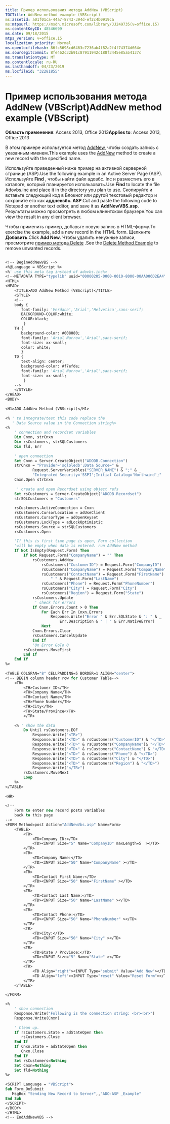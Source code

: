```yaml
---
title: Пример использования метода AddNew (VBScript)
TOCTitle: AddNew method example (VBScript)
ms:assetid: a01f01ca-44a7-8743-394d-ef2c4b0919ca
ms:mtpsurl: https://msdn.microsoft.com/library/JJ249735(v=office.15)
ms:contentKeyID: 48546699
ms.date: 09/18/2015
mtps_version: v=office.15
localization_priority: Normal
ms.openlocfilehash: 86fc5698cd6463c7236ab4f82a2f4f74374d664e
ms.sourcegitcommit: 8fe462c32b91c87911942c188f3445e85a54137c
ms.translationtype: MT
ms.contentlocale: ru-RU
ms.lasthandoff: 04/23/2019
ms.locfileid: "32281855"
---
```

# <a name="addnew-method-example-vbscript"></a><span data-ttu-id="76e4d-102">Пример использования метода AddNew (VBScript)</span><span class="sxs-lookup"><span data-stu-id="76e4d-102">AddNew method example (VBScript)</span></span>


<span data-ttu-id="76e4d-103">**Область применения**: Access 2013, Office 2013</span><span class="sxs-lookup"><span data-stu-id="76e4d-103">**Applies to**: Access 2013, Office 2013</span></span>

<span data-ttu-id="76e4d-104">В этом примере используется метод [AddNew](addnew-method-ado.md), чтобы создать запись с указанным именем.</span><span class="sxs-lookup"><span data-stu-id="76e4d-104">This example uses the [AddNew](addnew-method-ado.md) method to create a new record with the specified name.</span></span>

<span data-ttu-id="76e4d-105">Используйте приведенный ниже пример на активной серверной странице (ASP).</span><span class="sxs-lookup"><span data-stu-id="76e4d-105">Use the following example in an Active Server Page (ASP).</span></span> <span data-ttu-id="76e4d-106">Используйте **Find** , чтобы найти файл адовбс. Inc и разместить его в каталоге, который планируется использовать.</span><span class="sxs-lookup"><span data-stu-id="76e4d-106">Use **Find** to locate the file Adovbs.inc and place it in the directory you plan to use.</span></span> <span data-ttu-id="76e4d-107">Скопируйте и вставьте следующий код в Блокнот или другой текстовый редактор и сохраните его как **аддневвбс. ASP**.</span><span class="sxs-lookup"><span data-stu-id="76e4d-107">Cut and paste the following code to Notepad or another text editor, and save it as **AddNewVBS.asp**.</span></span> <span data-ttu-id="76e4d-108">Результаты можно просмотреть в любом клиентском браузере.</span><span class="sxs-lookup"><span data-stu-id="76e4d-108">You can view the result in any client browser.</span></span>

<span data-ttu-id="76e4d-109">Чтобы применить пример, добавьте новую запись в HTML-форму.</span><span class="sxs-lookup"><span data-stu-id="76e4d-109">To exercise the example, add a new record in the HTML form.</span></span> <span data-ttu-id="76e4d-110">Щелкните **Добавить**.</span><span class="sxs-lookup"><span data-stu-id="76e4d-110">Click **Add New**.</span></span> <span data-ttu-id="76e4d-111">Чтобы удалить ненужные записи, просмотрите [пример метода Delete](delete-method-example-vbscript.md) .</span><span class="sxs-lookup"><span data-stu-id="76e4d-111">See the [Delete Method Example](delete-method-example-vbscript.md) to remove unwanted records.</span></span>

```vb
 
<!-- BeginAddNewVBS --> 
<%@Language = VBScript %> 
<%' use this meta tag instead of adovbs.inc%> 
<!--METADATA TYPE="typelib" uuid="00000205-0000-0010-8000-00AA006D2EA4" --> 
<HTML> 
<HEAD> 
    <TITLE>ADO AddNew Method (VBScript)</TITLE> 
    <STYLE> 
    <!-- 
    body { 
       font-family: 'Verdana','Arial','Helvetica',sans-serif; 
       BACKGROUND-COLOR:white; 
       COLOR:black; 
        } 
    TH { 
       background-color: #008080;  
       font-family: 'Arial Narrow','Arial',sans-serif;  
       font-size: xx-small; 
       color: white; 
       } 
    TD {  
       text-align: center; 
       background-color: #f7efde; 
       font-family: 'Arial Narrow','Arial',sans-serif;  
       font-size: xx-small; 
        } 
    --> 
    </STYLE> 
</HEAD> 
<BODY>  
 
<H1>ADO AddNew Method (VBScript)</H1> 
 
<% ' to integrate/test this code replace the  
   ' Data Source value in the Connection string%> 
<%  
    ' connection and recordset variables 
    Dim Cnxn, strCnxn 
    Dim rsCustomers, strSQLCustomers 
    Dim fld, Err 
 
    ' open connection 
    Set Cnxn = Server.CreateObject("ADODB.Connection") 
    strCnxn = "Provider='sqloledb';Data Source=" & _ 
            Request.ServerVariables("SERVER_NAME") & ";" & _ 
            "Integrated Security='SSPI';Initial Catalog='Northwind';" 
    Cnxn.Open strCnxn 
         
     ' create and open Recordset using object refs 
    Set rsCustomers = Server.CreateObject("ADODB.Recordset") 
    strSQLCustomers = "Customers" 
     
    rsCustomers.ActiveConnection = Cnxn 
    rsCustomers.CursorLocation = adUseClient 
    rsCustomers.CursorType = adOpenKeyset 
    rsCustomers.LockType = adLockOptimistic 
    rsCustomers.Source = strSQLCustomers 
    rsCustomers.Open 
 
    'If this is first time page is open, Form collection 
    'will be empty when data is entered. run AddNew method 
    If Not IsEmpty(Request.Form) Then 
        If Not Request.Form("CompanyName") = "" Then 
            rsCustomers.AddNew 
                rsCustomers("CustomerID") = Request.Form("CompanyID") 
                rsCustomers("CompanyName") = Request.Form("CompanyName") 
                rsCustomers("ContactName") = Request.Form("FirstName") & _ 
                    " " & Request.Form("LastName") 
                rsCustomers("Phone") = Request.Form("PhoneNumber") 
                rsCustomers("City") = Request.Form("City") 
                rsCustomers("Region") = Request.Form("State") 
            rsCustomers.Update 
             ' check for errors 
            If Cnxn.Errors.Count > 0 Then 
                For Each Err In Cnxn.Errors 
                    Response.Write("Error " & Err.SQLState & ": " & _ 
                        Err.Description & " | " & Err.NativeError) 
                Next 
            Cnxn.Errors.Clear 
            rsCustomers.CancelUpdate 
            End If 
            'On Error GoTo 0 
        rsCustomers.MoveFirst 
        End If 
    End If 
%> 
 
<TABLE COLSPAN="8" CELLPADDING=5 BORDER=1 ALIGN="center"> 
<!-- BEGIN column header row for Customer Table--> 
    <TR> 
        <TH>Customer ID</TH> 
        <TH>Company Name</TH> 
        <TH>Contact Name</TH> 
        <TH>Phone Number</TH> 
        <TH>City</TH> 
        <TH>State/Province</TH> 
        </TR> 
         
    <% ' show the data 
        Do Until rsCustomers.EOF 
            Response.Write("<TR>") 
            Response.Write("<TD>" & rsCustomers("CustomerID") & "</TD>") 
            Response.Write("<TD>" & rsCustomers("CompanyName")& "</TD>") 
            Response.Write("<TD>" & rsCustomers("ContactName") & "</TD>") 
            Response.Write("<TD>" & rsCustomers("Phone") & "</TD>") 
            Response.Write("<TD>" & rsCustomers("City") & "</TD>") 
            Response.Write("<TD>" & rsCustomers("Region") & "</TD>") 
            Response.Write("</TR>") 
        rsCustomers.MoveNext  
        Loop  
    %> 
</TABLE>  
 
<HR> 
 
<!-- 
    Form to enter new record posts variables 
    back to this page 
--> 
<FORM Method=post Action="AddNewVbs.asp" Name=Form> 
    <TABLE> 
        <TR> 
            <TD>Company ID:</TD> 
            <TD><INPUT Size="5" Name="CompanyID" maxLength=5  ></TD> 
        </TR> 
        <TR> 
            <TD>Company Name:</TD> 
            <TD><INPUT Size="50" Name="CompanyName" ></TD> 
        </TR> 
        <TR> 
            <TD>Contact First Name:</TD> 
            <TD><INPUT Size="50" Name="FirstName" ></TD> 
        </TR> 
        <TR> 
            <TD>Contact Last Name:</TD> 
            <TD><INPUT Size="50" Name="LastName" ></TD> 
        </TR> 
        <TR> 
            <TD>Contact Phone:</TD> 
            <TD><INPUT Size="50" Name="PhoneNumber" ></TD> 
        </TR> 
        <TR> 
            <TD>City:</TD> 
            <TD><INPUT Size="50" Name="City" ></TD> 
        </TR> 
        <TR> 
            <TD>State / Province:</TD> 
            <TD><INPUT Size="5" Name="State" ></TD> 
        </TR> 
        <TR> 
            <TD Align="right"><INPUT Type="submit" Value="Add New"></TD> 
            <TD Align="left"><INPUT Type="reset" Value="Reset Form"></TD> 
        </TR> 
    </TABLE> 

</FORM> 
 
<% 
    ' show connection 
    Response.Write("Following is the connection string: <br><br>") 
    Response.Write(Cnxn) 
 
    ' Clean up. 
    If rsCustomers.State = adStateOpen then 
       rsCustomers.Close 
    End If 
    If Cnxn.State = adStateOpen then 
       Cnxn.Close 
    End If 
    Set rsCustomers=Nothing 
    Set Cnxn=Nothing 
    Set fld=Nothing 
%> 
 
<SCRIPT Language = "VBScript"> 
Sub Form_OnSubmit 
   MsgBox "Sending New Record to Server",,"ADO-ASP _Example" 
End Sub 
</SCRIPT> 
</BODY> 
</HTML> 
<!-- EndAddNewVBS --> 
```

